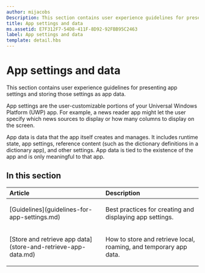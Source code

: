 ```yaml
---
author: mijacobs
Description: This section contains user experience guidelines for presenting app settings and storing those settings as app data.
title: App settings and data
ms.assetid: E7F312F7-54D8-411F-8D92-92FBB95C2463
label: App settings and data
template: detail.hbs
---
```


# App settings and data




This section contains user experience guidelines for presenting app settings and storing those settings as app data.

App settings are the user-customizable portions of your Universal Windows Platform (UWP) app. For example, a news reader app might let the user specify which news sources to display or how many columns to display on the screen.

App data is data that the app itself creates and manages. It includes runtime state, app settings, reference content (such as the dictionary definitions in a dictionary app), and other settings. App data is tied to the existence of the app and is only meaningful to that app.
## In this section
<table>
<colgroup>
<col width="50%" />
<col width="50%" />
</colgroup>
<thead>
<tr class="header">
<th align="left">Article</th>
<th align="left">Description</th>
</tr>
</thead>
<tbody>
<tr class="odd">
<td align="left"><p>[Guidelines](guidelines-for-app-settings.md)</p></td>
<td align="left"><p>Best practices for creating and displaying app settings.</p></td>
</tr>
<tr class="even">
<td align="left"><p>[Store and retrieve app data](store-and-retrieve-app-data.md)</p></td>
<td align="left"><p>How to store and retrieve local, roaming, and temporary app data.</p></td>
</tr>
</tbody>
</table>



